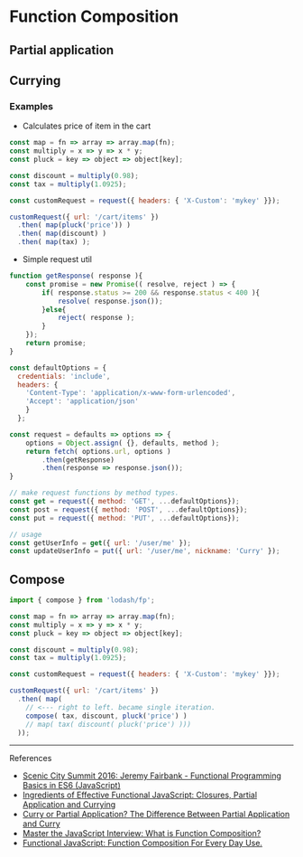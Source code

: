# Function Composition

## Partial application

## Currying

### Examples

- Calculates price of item in the cart

```javascript
const map = fn => array => array.map(fn);
const multiply = x => y => x * y;
const pluck = key => object => object[key];

const discount = multiply(0.98);
const tax = multiply(1.0925);

const customRequest = request({ headers: { 'X-Custom': 'mykey' }});

customRequest({ url: '/cart/items' })
  .then( map(pluck('price')) )
  .then( map(discount) )
  .then( map(tax) );
```

- Simple request util

```javascript
function getResponse( response ){
	const promise = new Promise(( resolve, reject ) => {
		if( response.status >= 200 && response.status < 400 ){
			resolve( response.json());
		}else{
			reject( response );
		}
	});
	return promise;
}

const defaultOptions = {
  credentials: 'include',
  headers: {
    'Content-Type': 'application/x-www-form-urlencoded',
    'Accept': 'application/json'
    }
  };

const request = defaults => options => {
    options = Object.assign( {}, defaults, method );
    return fetch( options.url, options )
        .then(getResponse)
        .then(response => response.json());
}

// make request functions by method types.
const get = request({ method: 'GET', ...defaultOptions});
const post = request({ method: 'POST', ...defaultOptions});
const put = request({ method: 'PUT', ...defaultOptions});

// usage
const getUserInfo = get({ url: '/user/me' });
const updateUserInfo = put({ url: '/user/me', nickname: 'Curry' });

```

## Compose

```javascript
import { compose } from 'lodash/fp';

const map = fn => array => array.map(fn);
const multiply = x => y => x * y;
const pluck = key => object => object[key];

const discount = multiply(0.98);
const tax = multiply(1.0925);

const customRequest = request({ headers: { 'X-Custom': 'mykey' }});

customRequest({ url: '/cart/items' })
  .then( map(
    // <--- right to left. became single iteration.
    compose( tax, discount, pluck('price') ) 
    // map( tax( discount( pluck('price') )))
  ));
```

---

References

- [Scenic City Summit 2016: Jeremy Fairbank - Functional Programming Basics in ES6 (JavaScript)](https://youtu.be/HvMemAgOw6I)
- [Ingredients of Effective Functional JavaScript: Closures, Partial Application and Currying](https://hackernoon.com/ingredients-of-effective-functional-javascript-closures-partial-application-and-currying-66afe055102a#.fyaw1xrkh)   
- [Curry or Partial Application? The Difference Between
Partial Application and Curry](https://medium.com/javascript-scene/curry-or-partial-application-8150044c78b8#.ivm6re1zq)   
- [Master the JavaScript Interview: What is Function Composition?](https://medium.com/javascript-scene/master-the-javascript-interview-what-is-function-composition-20dfb109a1a0#.n29szqx1m)
- [Functional JavaScript: Function Composition For Every Day Use.](https://hackernoon.com/javascript-functional-composition-for-every-day-use-22421ef65a10#.ecdho8gvf)